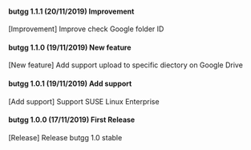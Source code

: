 #### butgg 1.1.1 (20/11/2019) Improvement
[Improvement] Improve check Google folder ID

#### butgg 1.1.0 (19/11/2019) New feature
[New feature] Add support upload to specific diectory on Google Drive

#### butgg 1.0.1 (19/11/2019) Add support
[Add support] Support SUSE Linux Enterprise

#### butgg 1.0.0 (17/11/2019) First Release
[Release] Release butgg 1.0 stable
